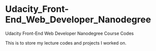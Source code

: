 # Udacity_Front-End_Web_Developer_Nanodegree
Udacity Front-End Web Developer Nanodegree Course Codes

This is to store my lecture codes and projects I worked on.
